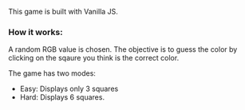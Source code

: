 This game is built with Vanilla JS. 

<h3>How it works:</h3>
<p>A random RGB value is chosen. The objective is to guess the color by clicking on the sqaure you think is the correct color.</p>
<p>The game has two modes: </p>
<ul>
  <li>Easy: Displays only 3 squares</li>
  <li>Hard: Displays 6 squares.</li>
</ul>
